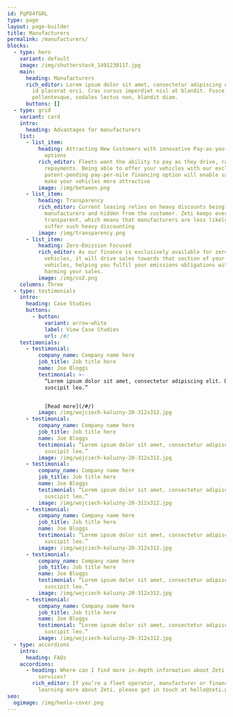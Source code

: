 ```yaml
---
id: PqPD4fGRL
type: page
layout: page-builder
title: Manufacturers
permalink: /manufacturers/
blocks:
  - type: hero
    variant: default
    image: /img/shutterstock_1491230117.jpg
    main:
      heading: Manufacturers
      rich_editor: Lorem ipsum dolor sit amet, consectetur adipiscing elit. Maecenas
        id placerat orci. Cras cursus imperdiet nisl at blandit. Fusce vel diam
        pellentesque, sodales lectus non, blandit diam.
      buttons: []
  - type: grid
    variant: card
    intro:
      heading: Advantages for manufacturers
    list:
      - list_item:
          heading: Attracting New Customers with innovative Pay-as-you-Use financing
            options
          rich_editor: Fleets want the ability to pay as they drive, rather than fixed
            repayments. Being able to offer your vehicles with our exclusive,
            patent-pending pay-per-mile financing option will enable sales and
            make your vehicles more attractive
          image: /img/between.png
      - list_item:
          heading: Transparency
          rich_editor: Current leasing relies on heavy discounts being given by vehicle
            manufacturers and hidden from the customer. Zeti keeps everything
            transparent, which means that manufacturers are less likely to
            suffer such heavy discounting
          image: /img/transparency.png
      - list_item:
          heading: Zero-Emission Focused
          rich_editor: As our finance is exclusively available for zero-emission capable
            vehicles, it will drive sales towards that section of your range of
            vehicles, helping you fulfil your emissions obligations without
            harming your sales.
          image: /img/co2.png
    columns: Three
  - type: testimonials
    intro:
      heading: Case Studies
      buttons:
        - button:
            variant: arrow-white
            label: View Case Studies
            url: /#/
    testimonials:
      - testimonial:
          company_name: Company name here
          job_title: Job title here
          name: Joe Bloggs
          testimonial: >-
            “Lorem ipsum dolor sit amet, consectetur adipiscing elit. Donec eu
            suscipit leo.”


            [R﻿ead more](/#/)
          image: /img/wojciech-kaluzny-20-312x312.jpg
      - testimonial:
          company_name: Company name here
          job_title: Job title here
          name: Joe Bloggs
          testimonial: “Lorem ipsum dolor sit amet, consectetur adipiscing elit. Donec eu
            suscipit leo.”
          image: /img/wojciech-kaluzny-20-312x312.jpg
      - testimonial:
          company_name: Company name here
          job_title: Job title here
          name: Joe Bloggs
          testimonial: “Lorem ipsum dolor sit amet, consectetur adipiscing elit. Donec eu
            suscipit leo.”
          image: /img/wojciech-kaluzny-20-312x312.jpg
      - testimonial:
          company_name: Company name here
          job_title: Job title here
          name: Joe Bloggs
          testimonial: “Lorem ipsum dolor sit amet, consectetur adipiscing elit. Donec eu
            suscipit leo.”
          image: /img/wojciech-kaluzny-20-312x312.jpg
      - testimonial:
          company_name: Company name here
          job_title: Job title here
          name: Joe Bloggs
          testimonial: “Lorem ipsum dolor sit amet, consectetur adipiscing elit. Donec eu
            suscipit leo.”
          image: /img/wojciech-kaluzny-20-312x312.jpg
      - testimonial:
          company_name: Company name here
          job_title: Job title here
          name: Joe Bloggs
          testimonial: “Lorem ipsum dolor sit amet, consectetur adipiscing elit. Donec eu
            suscipit leo.”
          image: /img/wojciech-kaluzny-20-312x312.jpg
  - type: accordions
    intro:
      heading: FAQs
    accordions:
      - heading: Where can I find more in-depth information about Zeti's products and
          services?
        rich_editor: If you’re a fleet operator, manufacturer or financier interested in
          learning more about Zeti, please get in touch at hello@zeti.group.
seo:
  ogimage: /img/henlo-cover.png
---
```


